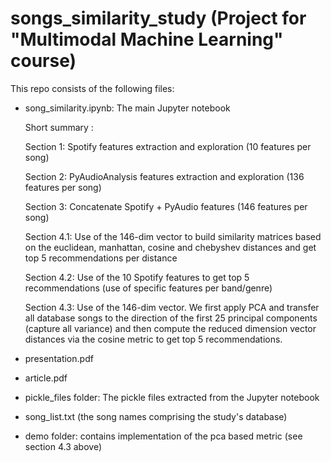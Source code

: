 # songs_similarity_study (Project for "Multimodal Machine Learning" course)

This repo consists of the following files:

- song_similarity.ipynb: The main Jupyter notebook
   
   Short summary :
   
   Section 1: Spotify features extraction and exploration (10 features per song)
   
   Section 2: PyAudioAnalysis features extraction and exploration (136 features per song)
   
   Section 3: Concatenate Spotify + PyAudio features (146 features per song)
   
   Section 4.1: Use of the 146-dim vector to build similarity matrices based on the euclidean, manhattan, cosine and chebyshev distances and get top 5 recommendations per distance
   
   Section 4.2: Use of the 10 Spotify features to get top 5 recommendations (use of specific features per band/genre)
   
   Section 4.3: Use of the 146-dim vector. We first apply PCA and transfer all database songs to the direction of the first 25 principal components (capture all variance) and then compute the reduced dimension vector distances via the cosine metric to get top 5 recommendations.
   
- presentation.pdf

- article.pdf

- pickle_files folder: The pickle files extracted from the Jupyter notebook

- song_list.txt (the song names comprising the study's database)
 
- demo folder: contains implementation of the pca based metric (see section 4.3 above)

